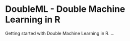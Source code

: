 
<!-- README.md is generated from README.Rmd. Please edit that file -->

# DoubleML - Double Machine Learning in R

Getting started with Double Machine Learning in R. …
